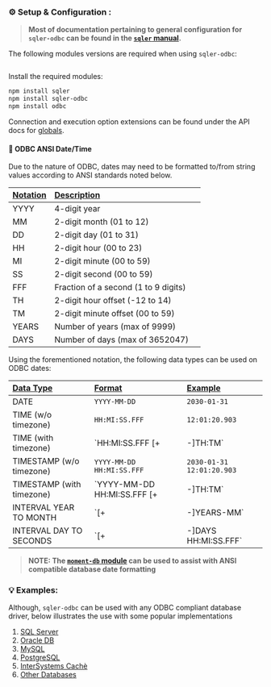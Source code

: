 ### ⚙️ Setup &amp; Configuration <sub id="conf"></sub>:

> __Most of documentation pertaining to general configuration for `sqler-odbc` can be found in the [`sqler` manual](https://ugate.github.io/sqler).__

The following modules versions are required when using `sqler-odbc`:
```jsdocp ./package.json @~ devDependencies.sqler @~ devDependencies.odbc
```

Install the required modules:
```sh
npm install sqler
npm install sqler-odbc
npm install odbc
```

Connection and execution option extensions can be found under the API docs for [globals](global.html).

#### 📅 ODBC ANSI Date/Time<sub id="datetime"></sub>

Due to the nature of ODBC, dates may need to be formatted to/from string values according to ANSI standards noted below.

| <u>Notation</u>           | <u>Description</u>                    | <u></u>
| :---                      | :---                                  | :---
| YYYY                      | 4-digit year                          |
| MM                        | 2-digit month (01 to 12)              |
| DD                        | 2-digit day (01 to 31)                |
| HH                        | 2-digit hour (00 to 23)               |
| MI                        | 2-digit minute (00 to 59)             |
| SS                        | 2-digit second (00 to 59)             |
| FFF                       | Fraction of a second (1 to 9 digits)  |
| TH                        | 2-digit hour offset (-12 to 14)       |
| TM                        | 2-digit minute offset (00 to 59)      |
| YEARS                     | Number of years (max of 9999)         |
| DAYS                      | Number of days (max of 3652047)       |

Using the forementioned notation, the following data types can be used on ODBC dates:

| <u>Data Type</u>          | <u>Format</u>                           | <u>Example</u>
| :---                      | :---                                    | :---
| DATE                      | `YYYY-MM-DD`                            | `2030-01-31`
| TIME (w/o timezone)       | `HH:MI:SS.FFF`                          | `12:01:20.903`
| TIME (with timezone)      | `HH:MI:SS.FFF [+|-]TH:TM`               | `12:01:20.903 -07:00`
| TIMESTAMP (w/o timezone)  | `YYYY-MM-DD HH:MI:SS.FFF`               | `2030-01-31 12:01:20.903`
| TIMESTAMP (with timezone) | `YYYY-MM-DD HH:MI:SS.FFF [+|-]TH:TM`    | `2030-01-31 12:01:20.903 -07:00`
| INTERVAL YEAR TO MONTH    | `[+|-]YEARS-MM`                         | `+130-01`
| INTERVAL DAY TO SECONDS   | `[+|-]DAYS HH:MI:SS.FFF`                | `-47482 12:01:20.903`

> __NOTE: The [`moment-db` module](https://www.npmjs.com/package/moment-db) can be used to assist with ANSI compatible database date formatting__

### 💡 Examples<sub id="examples"></sub>:

Although, `sqler-odbc` can be used with any ODBC compliant database driver, below illustrates the use with some popular implementations

1. [SQL Server](tutorial-2-mssql.html)
1. [Oracle DB](tutorial-2-oracle.html)
1. [MySQL](tutorial-2-mysql.html)
1. [PostgreSQL](tutorial-2-postgres.html)
1. [InterSystems Cachè](tutorial-2-mssql.html)
1. [Other Databases](tutorial-2-other.html)